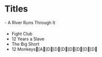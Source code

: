 # Titles

- A River Runs Through It
- Fight Club
- 12 Years a Slave
- The Big Short
- 12 Monkeys[A[D[D[D[D[D[D[D
